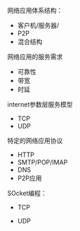 

网络应用体系结构：

* 客户机/服务器/
* P2P
* 混合结构



网络应用的服务需求

* 可靠性
* 带宽
* 时延

internet参数层服务模型

* TCP
* UDP

特定的网络应用协议

* HTTP
* SMTP/POP/IMAP
* DNS
* P2P应用

SOcket编程：

* TCP

* UDP